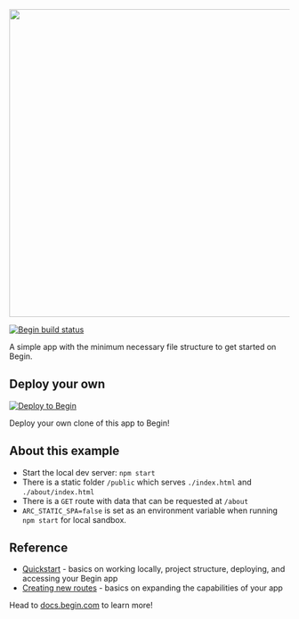<img src="https://static.begin.app/node-minimal/readme-banner.png" width="553">

[![Begin build status](https://buildstatus.begin.app/light-2mv/status.svg)](https://begin.com)

A simple app with the minimum necessary file structure to get started on Begin.

## Deploy your own

[![Deploy to Begin](https://static.begin.com/deploy-to-begin.svg)](https://begin.com/apps/create?template=https://github.com/pchinjr/begin-minimal-001)

Deploy your own clone of this app to Begin!

## About this example

- Start the local dev server: `npm start`
- There is a static folder `/public` which serves `./index.html` and `./about/index.html`
- There is a `GET` route with data that can be requested at `/about`
- `ARC_STATIC_SPA=false` is set as an environment variable when running `npm start` for local sandbox. 

## Reference

- [Quickstart](https://docs.begin.com/en/guides/quickstart/) - basics on working locally, project structure, deploying, and accessing your Begin app
- [Creating new routes](https://docs.begin.com/en/functions/creating-new-functions) - basics on expanding the capabilities of your app

Head to [docs.begin.com](https://docs.begin.com/) to learn more!
